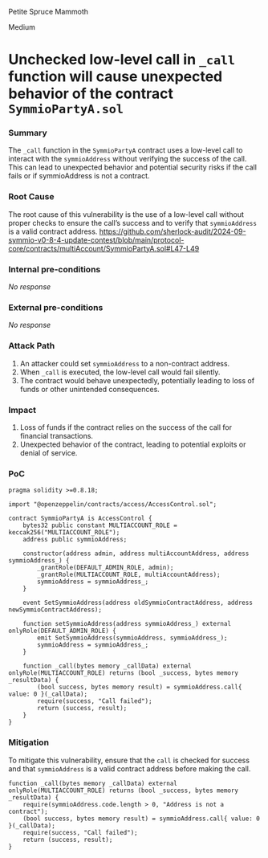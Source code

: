Petite Spruce Mammoth

Medium

# Unchecked low-level call in `_call` function will cause unexpected behavior of the contract `SymmioPartyA.sol`

### Summary

The `_call` function in the `SymmioPartyA` contract uses a low-level call to interact with the `symmioAddress` without verifying the success of the call. This can lead to unexpected behavior and potential security risks if the call fails or if symmioAddress is not a contract.

### Root Cause

The root cause of this vulnerability is the use of a low-level call without proper checks to ensure the call’s success and to verify that `symmioAddress` is a valid contract address.
https://github.com/sherlock-audit/2024-09-symmio-v0-8-4-update-contest/blob/main/protocol-core/contracts/multiAccount/SymmioPartyA.sol#L47-L49

### Internal pre-conditions

_No response_

### External pre-conditions

_No response_

### Attack Path

1. An attacker could set `symmioAddress` to a non-contract address.
2. When `_call` is executed, the low-level call would fail silently.
3. The contract would behave unexpectedly, potentially leading to loss of funds or other unintended consequences.

### Impact

1. Loss of funds if the contract relies on the success of the call for financial transactions.
2. Unexpected behavior of the contract, leading to potential exploits or denial of service.

### PoC

```solidity
pragma solidity >=0.8.18;

import "@openzeppelin/contracts/access/AccessControl.sol";

contract SymmioPartyA is AccessControl {
    bytes32 public constant MULTIACCOUNT_ROLE = keccak256("MULTIACCOUNT_ROLE");
    address public symmioAddress;

    constructor(address admin, address multiAccountAddress, address symmioAddress_) {
        _grantRole(DEFAULT_ADMIN_ROLE, admin);
        _grantRole(MULTIACCOUNT_ROLE, multiAccountAddress);
        symmioAddress = symmioAddress_;
    }

    event SetSymmioAddress(address oldSymmioContractAddress, address newSymmioContractAddress);

    function setSymmioAddress(address symmioAddress_) external onlyRole(DEFAULT_ADMIN_ROLE) {
        emit SetSymmioAddress(symmioAddress, symmioAddress_);
        symmioAddress = symmioAddress_;
    }

    function _call(bytes memory _callData) external onlyRole(MULTIACCOUNT_ROLE) returns (bool _success, bytes memory _resultData) {
        (bool success, bytes memory result) = symmioAddress.call{ value: 0 }(_callData);
        require(success, "Call failed");
        return (success, result);
    }
}
```

### Mitigation

To mitigate this vulnerability, ensure that the `call` is checked for success and that `symmioAddress` is a valid contract address before making the call.
```solidity
function _call(bytes memory _callData) external onlyRole(MULTIACCOUNT_ROLE) returns (bool _success, bytes memory _resultData) {
    require(symmioAddress.code.length > 0, "Address is not a contract");
    (bool success, bytes memory result) = symmioAddress.call{ value: 0 }(_callData);
    require(success, "Call failed");
    return (success, result);
}
```